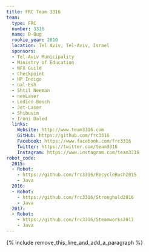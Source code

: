 ```yaml
---
title: FRC Team 3316
team:
  type: FRC
  number: 3316
  name: D-Bug
  rookie_year: 2010
  location: Tel Aviv, Tel-Aviv, Israel
  sponsors:
  - Tel-Aviv Municipality
  - Ministry of Education
  - NFX Guild
  - Checkpoint
  - HP Indigo
  - Gal-Esh
  - Shtil Neeman
  - neoLaser
  - Ledico Bosch
  - Jet-Laser
  - Shibuvim
  - Ironi Daled
  links:
    Website: http://www.team3316.com
    GitHub: https://github.com/frc3316
    Facebook: https://www.facebook.com/frc3316
    Twitter: https://twitter.com/team3316
    Instagram: https://www.instagram.com/team3316
robot_code:
  2015:
  - Robot:
    - https://github.com/frc3316/RecycleRush2015
    - Java
  2016:
  - Robot:
    - https://github.com/frc3316/Stronghold2016
    - Java
  2017:
  - Robot:
    - https://github.com/frc3316/Steamworks2017
    - Java
---
```


{% include remove_this_line_and_add_a_paragraph %}